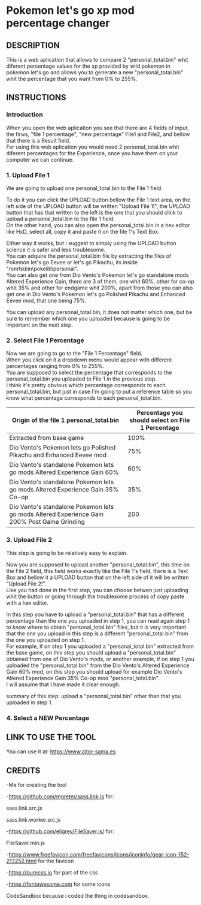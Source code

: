 
# Pokemon let's go xp mod percentage changer

## DESCRIPTION
This is a web aplication that allows to compare 2 "personal_total.bin" whit diferent percentage values for the xp
provided by wild pokemon in pokemon let's go and allows you to generate a new "personal_total.bin" whit the 
percentage that you want from 0% to 255%.

## INSTRUCTIONS

### Introduction
When you open the web aplication you see that there are 4 fields of input, the firws, "file 1 percentage", "new percentage" File1 and File2, and bellow that there is a Result field.  
For using this web aplication you would need 2 personal_total.bin whit diferent percentages for the Experience, once you have them on your computer we can continue.

  ### 1. Upload File 1 
We are going to upload one personal_total.bin to the File 1 field.  

To do it you can click the UPLOAD button bellow the File 1 text area, on the left side of the UPLOAD button will be written "Upload File 1!", the UPLOAD button that has that written to the left is the one that you should click to upload a personal_total.bin to the file 1 field.  
On the other hand, you can also open the personal_total.bin in a hex editor like HxD, select all, copy it and paste it on the file 1's Text Box.  

Either way it works, but i suggest to simply using the UPLOAD button science it is safer and less troublesome.  
You can adquire the personal_total.bin file by extracting the files of Pokemon let's go Eevee or let's go Pikachu, its inside "romfs\bin\pokelib\personal\".  
You can also get one from Dio Vento's Pokemon let's go standalone mods Altered Experience Gain, there are 3 of them, one whit 60%, other for co-op whit 35% and other for endgame whit 200%, apart from those you can also get one in Dio Vento's Pokemon let's go Polished Pikachu and Enhanced Eevee mod, that one being 75%.  

You can upload any personal_total.bin, it does not matter which one, but be sure to remember which one you uploaded because is going to be important on the next step.

  ### 2. Select File 1 Percentage
Now we are going to go to the "File 1 Fercentage" field.  
When you click on it a dropdown menu would appear with different percentages ranging from 0% to 255%.  
You are supposed to select the percentage that corresponds to the personal_total.bin you uploaded to File 1 in the previous step.  
I think it's pretty obvious which percentage corresponds to each personal_total.bin, but just in case I'm going to put a reference table so you know what percentage corresponds to each personal_total.bin.

Origin of the file 1 personal_total.bin | Percentage you should select on File 1 Percentage 
------------ | -------------
Extracted from base game | 100%
Dio Vento's Pokemon lets go Polished Pikachu and Enhanced Eevee mod | 75%
Dio Vento's standalone Pokemon lets go mods Altered Experience Gain 60% | 60%
Dio Vento's standalone Pokemon lets go mods Altered Experience Gain 35% Co-op | 35%
Dio Vento's standalone Pokemon lets go mods Altered Experience Gain 200% Post Game Grinding | 200

  ### 3. Upload File 2  
This step is going to be relatively easy to explain.  

Now you are supposed to upload another "personal_total.bin", this time on the File 2 field, this field works exactly like the File 1's field, there is a Text Box and bellow it a UPLOAD button that on the left side of it will be written "Upload File 2!".  
Like you had done in the first step, you can choose betwen just uploading whit the button or going through the troublesome process of copy paste with a hex editor.  

In this step you have to upload a "personal_total.bin" that has a different percentage than the one you uploaded in step 1, you can read again step 1 to know where to obtain "personal_total.bin" files, but it is very important that the one you upload in this step is a different "personal_total.bin" from the one you uploaded on step 1.  
For example, if on step 1 you uploaded a "personal_total.bin" extracted from the base game, on this step you should upload a "personal_total.bin" obtained from one of Dio Vento's mods, or another example, if on step 1 you uploaded the "personal_total.bin" from the Dio Vento's Altered Experience Gain 60% mod, on this step you should upload for example Dio Vento's Altered Experience Gain 35% Co-op mod "personal_total.bin".  
I will assume that I have made it clear enough.

summary of this step: upload a "personal_total.bin" other than that you uploaded in step 1.

  ### 4. Select a NEW Percentage

## LINK TO USE THE TOOL

You can use it at: https://www.aitor-sama.es


## CREDITS

-Me for creating the tool

-https://github.com/mgreter/sass.link.js for:

sass.link.src.js	

sass.link.worker.src.js

-https://github.com/eligrey/FileSaver.js/ for:

FileSaver.min.js

-https://www.freefavicon.com/freefavicons/icons/iconinfo/gear-icon-152-213252.html for the favicon

-https://purecss.io for part of the css 

-https://fontawesome.com for some icons

CodeSandbox because i coded the thing in codesandbox.
